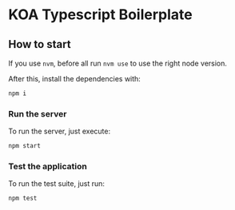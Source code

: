 # KOA Typescript Boilerplate

## How to start

If you use `nvm`, before all run `nvm use` to use the right node version.

After this, install the dependencies with:

```bash
npm i
```

### Run the server

To run the server, just execute:

```bash
npm start
```

### Test the application

To run the test suite, just run:

```bash
npm test
```
